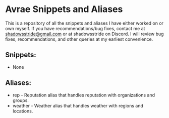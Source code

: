 # Avrae Snippets and Aliases

This is a repository of all the snippets and aliases I have either worked on or own myself. If you have recommendations/bug fixes, contact me at shadowsstride@gmail.com or at shadowsstride on Discord. I will review bug fixes, recommendations, and other queries at my earliest convenience.

## Snippets:
- None

## Aliases:
- rep - Reputation alias that handles reputation with organizations and groups.
- weather - Weather alias that handles weather with regions and locations.